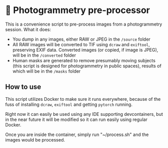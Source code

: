# 📸 Photogrammetry pre-processor
This is a convenience script to pre-process images from a photogrammetry session. What it does:
- You dump in any images, either RAW or JPEG in the `/source` folder
- All RAW images will be converted to TIF using `dcraw` and `exiftool`, preserving EXIF data. Converted images (or copied, if image is JPEG), will be in the `/converted` folder
- Human masks are generated to remove presumably moving subjects (this script is designed for photogrammetry in public spaces), results of which will be in the `/masks` folder

## How to use
This script utilizes Docker to make sure it runs everywhere, because of the fuss of installing `dcraw`, `exiftool` and getting `pytorch` running.

Right now it can easily be used using any IDE supporting devcontainers, but in the near future it will be modified so it can run easily using regular Docker.

Once you are inside the container, simply run "~/process.sh" and the images would be processed.

